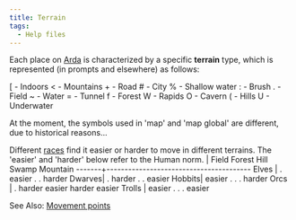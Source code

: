 ```yaml
---
title: Terrain
tags:
  - Help files
---
```

Each place on [Arda](Arda "wikilink") is characterized by a specific
**terrain** type, which is represented (in prompts and elsewhere) as
follows:

\[ - Indoors \< - Mountains + - Road \# - City % - Shallow water : -
Brush . - Field ~ - Water = - Tunnel f - Forest W - Rapids O - Cavern
( - Hills U - Underwater

At the moment, the symbols used in 'map' and 'map global' are different,
due to historical reasons...

Different [races](race "wikilink") find it easier or harder to move in
different terrains. The 'easier' and 'harder' below refer to the Human
norm. \| Field Forest Hill Swamp Mountain
-------+---------------------------------------- Elves \| . easier . .
harder Dwarves\| . harder . . easier Hobbits\| easier . . . harder Orcs
\| . harder easier harder easier Trolls \| easier . . . easier

See Also: [Movement points](Movement_points "wikilink")
